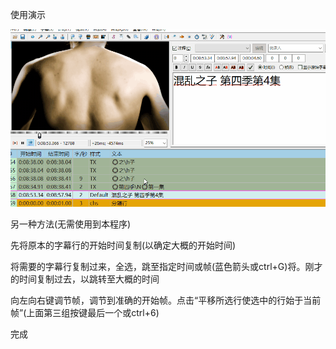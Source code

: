 使用演示

![](https://raw.githubusercontent.com/yuzhouxingzou/timeminus/main/demogif.gif)

另一种方法(无需使用到本程序)

先将原本的字幕行的开始时间复制(以确定大概的开始时间)

将需要的字幕行复制过来，全选，跳至指定时间或帧(蓝色箭头或ctrl+G)将。刚才的时间复制过去，以跳转至大概的时间

向左向右键调节帧，调节到准确的开始帧。点击“平移所选行使选中的行始于当前帧”(上面第三组按键最后一个或ctrl+6)

完成
